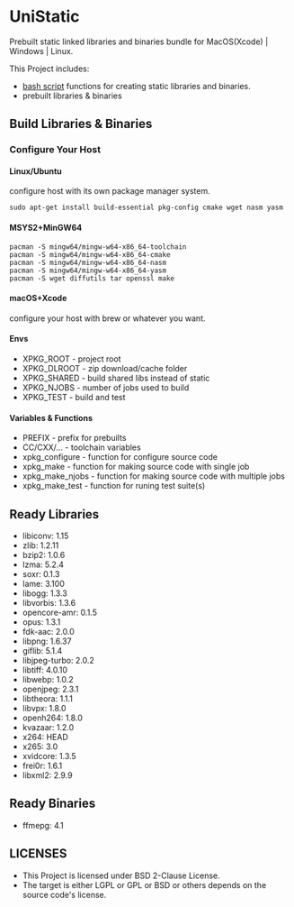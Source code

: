 # UniStatic 

Prebuilt static linked libraries and binaries bundle for MacOS(Xcode) | Windows | Linux. 

This Project includes:

- [bash script](xlib.sh) functions for creating static libraries and binaries.
- prebuilt libraries & binaries 

## Build Libraries & Binaries

### Configure Your Host

#### Linux/Ubuntu

configure host with its own package manager system.

```shell
sudo apt-get install build-essential pkg-config cmake wget nasm yasm
```

#### MSYS2+MinGW64

```shell
pacman -S mingw64/mingw-w64-x86_64-toolchain
pacman -S mingw64/mingw-w64-x86_64-cmake
pacman -S mingw64/mingw-w64-x86_64-nasm
pacman -S mingw64/mingw-w64-x86_64-yasm
pacman -S wget diffutils tar openssl make
```

#### macOS+Xcode

configure your host with brew or whatever you want. 

#### Envs

 - XPKG_ROOT        - project root
 - XPKG_DLROOT      - zip download/cache folder
 - XPKG_SHARED      - build shared libs instead of static
 - XPKG_NJOBS       - number of jobs used to build
 - XPKG_TEST        - build and test

#### Variables & Functions 

 - PREFIX           - prefix for prebuilts
 - CC/CXX/...       - toolchain variables
 - xpkg_configure   - function for configure source code 
 - xpkg_make        - function for making source code with single job
 - xpkg_make_njobs  - function for making source code with multiple jobs
 - xpkg_make_test   - function for runing test suite(s)

## Ready Libraries

* libiconv: 1.15
* zlib: 1.2.11
* bzip2: 1.0.6
* lzma: 5.2.4
* soxr: 0.1.3
* lame: 3.100
* libogg: 1.3.3
* libvorbis: 1.3.6
* opencore-amr: 0.1.5
* opus: 1.3.1
* fdk-aac: 2.0.0
* libpng: 1.6.37
* giflib: 5.1.4
* libjpeg-turbo: 2.0.2
* libtiff: 4.0.10
* libwebp: 1.0.2
* openjpeg: 2.3.1
* libtheora: 1.1.1
* libvpx: 1.8.0
* openh264: 1.8.0
* kvazaar: 1.2.0
* x264: HEAD
* x265: 3.0
* xvidcore: 1.3.5
* frei0r: 1.6.1
* libxml2: 2.9.9

## Ready Binaries

* ffmepg: 4.1

## LICENSES

* This Project is licensed under BSD 2-Clause License.
* The target is either LGPL or GPL or BSD or others depends on the source code's license.

